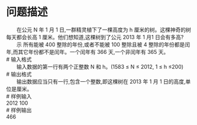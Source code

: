 <div id="pcont1" style="margin-top:20px; display:block;">

# 问题描述

<div class="pdcont">　　在公元 N 年 1 月 1 日,一群精灵植下了一棵高度为 h 厘米的树。这棵神奇的树每天都会长高 1 厘米。他们想知道,这棵树到了公元 2013 年 1 月1 日会有多高?<br/>
　　示 所有能被 400 整除的年份,或者不能被 100 整除且被 4 整除的年份都是闰年,而其它年份都不是闰年。一个闰年有 366 天,一个非闰年有 365 天。</div>
# 输入格式

<div class="pdcont">　　输入数据的第一行有两个正整数 N 和 h。(1583 ≤ N ≤ 2012, 1 ≤ h ≤200)</div>
# 输出格式

<div class="pdcont">　　输出数据应当只有一行,包含一个整数,即这棵树在 2013 年 1 月 1 日的高度,单位是厘米。</div>
# 样例输入

<div class="pddata">2012 100</div>
# 样例输出

<div class="pddata">466</div>

</div>